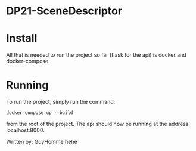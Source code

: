# DP21-SceneDescriptor

# Install

All that is needed to run the project so far (flask for the api) is docker and docker-compose. 


# Running

To run the project, simply run the command:

```
docker-compose up --build 
```

from the root of the project. The api should now be running at the address: localhost:8000.

Written by: GuyHomme hehe
